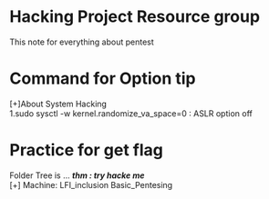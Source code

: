 # Hacking Project Resource group

This note for everything about pentest

# Command for Option tip

[+]About System Hacking  
1.sudo sysctl -w kernel.randomize_va_space=0  : ASLR option off <br>


# Practice for get flag
Folder Tree is ...
***thm :  try hacke me*** <br>
[+] Machine:
LFI_inclusion
Basic_Pentesing
